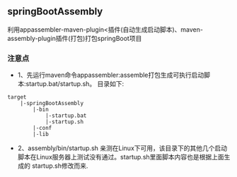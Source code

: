 ## springBootAssembly
利用appassembler-maven-plugin<插件(自动生成启动脚本)、maven-assembly-plugin插件(打包)打包springBoot项目

### 注意点
- 1、先运行maven命令appassembler:assemble打包生成可执行启动脚本:startup.bat/startup.sh。
目录如下:
```
target
    |-springBootAssembly
        |-bin
            |-startup.bat
            |-startup.sh
        |-conf
        |-lib
```
- 2、assembly/bin/startup.sh 亲测在Linux下可用，该目录下的其他几个启动脚本在Linux服务器上测试没有通过。startup.sh里面脚本内容也是根据上面生成的
    startup.sh修改而来.
